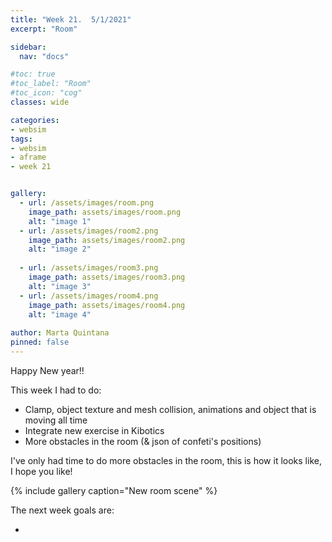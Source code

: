 ```yaml
---
title: "Week 21.  5/1/2021"
excerpt: "Room"

sidebar:
  nav: "docs"

#toc: true
#toc_label: "Room"
#toc_icon: "cog"
classes: wide

categories:
- websim
tags:
- websim
- aframe
- week 21


gallery:
  - url: /assets/images/room.png
    image_path: assets/images/room.png
    alt: "image 1"
  - url: /assets/images/room2.png
    image_path: assets/images/room2.png
    alt: "image 2"
    
  - url: /assets/images/room3.png
    image_path: assets/images/room3.png
    alt: "image 3"
  - url: /assets/images/room4.png
    image_path: assets/images/room4.png
    alt: "image 4"
    
author: Marta Quintana
pinned: false
---
```


Happy New year!! 

This week I had to do:
- Clamp, object texture and mesh collision, animations and object that is moving all time
- Integrate new exercise in Kibotics
- More obstacles in the room (& json of confeti's positions)


I've only had time to do  more obstacles in the room, this is how it looks like, I hope you like! 

{% include gallery caption="New room scene" %}

The next week goals are:

- 

